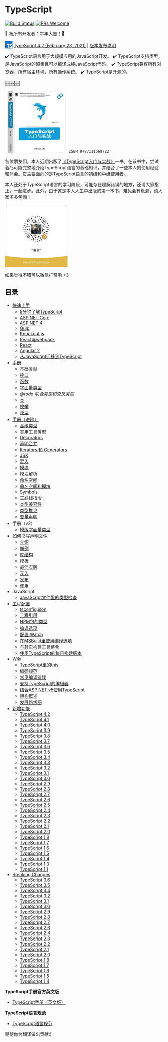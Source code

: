 # TypeScript

[![Build Status](https://travis-ci.org/zhongsp/TypeScript.svg?branch=master)](https://travis-ci.org/zhongsp/TypeScript) [![PRs Welcome](https://img.shields.io/badge/PRs-welcome-brightgreen.svg?style=flat-square)](http://makeapullrequest.com)

🏮 祝所有开发者：牛年大吉！🏮

<img src="./zh/misc/ts_logo.jpg" alt="TypeScript" width="24px" height="24px" style="vertical-align: bottom;">  [TypeScript 4.2 (February 23, 2021)](https://devblogs.microsoft.com/typescript/announcing-typescript-4-2/)
|
[版本发布说明](./release-notes/typescript-4.2.md)

:heavy_check_mark: TypeScript语言用于大规模应用的JavaScript开发。  :heavy_check_mark: TypeScript支持类型，是JavaScript的超集且可以编译成纯JavaScript代码。  :heavy_check_mark: TypeScript兼容所有浏览器，所有宿主环境，所有操作系统。  :heavy_check_mark: TypeScript是开源的。

:new::new::new:

<a href="https://github.com/zhongsp/TypeScript/issues/310"><img src="./zh/misc/ts-intro.png" alt="TypeScript入门与实战" width="200px" height="200px" style="vertical-align: bottom;"></a>  `ISBN 9787111669722`

各位朋友们，本人近期出版了[《TypeScript入门与实战》](https://github.com/zhongsp/TypeScript/issues/310)一书。在该书中，尝试着尽可能完整地介绍TypeScript语言的基础知识，并结合了一些本人的使用经验和体会。它主要面向的是TypeScript语言的初级和中级使用者。

本人还处于TypeScript语言的学习阶段，可能存在理解错误的地方，还请大家指正，一起进步。此外，由于这是本人人生中出版的第一本书，难免会有纰漏，请大家多多包涵！

<img src="./zh/misc/reward.jpg" alt="Reward the Author" width="200px" height="200px" style="vertical-align: bottom;">

如果觉得不错可以微信打赏哟 <3

## 目录

* [快速上手](zh/tutorials/README.md)
  * [5分钟了解TypeScript](zh/tutorials/typescript-in-5-minutes.md)
  * [ASP.NET Core](zh/tutorials/asp.net-core.md)
  * [ASP.NET 4](zh/tutorials/asp.net-4.md)
  * [Gulp](zh/tutorials/gulp.md)
  * [Knockout.js](zh/tutorials/knockout.md)
  * [React与webpack](zh/tutorials/react-and-webpack.md)
  * [React](zh/tutorials/react.md)
  * [Angular 2](zh/tutorials/angular-2.md)
  * [从JavaScript迁移到TypeScript](zh/tutorials/migrating-from-javascript.md)
* [手册](zh/handbook/README.md)
  * [基础类型](zh/handbook/basic-types.md)
  * [接口](zh/handbook/interfaces.md)
  * [函数](zh/handbook/functions.md)
  * [字面量类型](zh/handbook/literal-types.md)
  * _@todo 联合类型和交叉类型_
  * [类](zh/handbook/classes.md)
  * [枚举](zh/handbook/enums.md)
  * [泛型](zh/handbook/generics.md)
* [手册（进阶）](zh/reference/README.md)
  * [高级类型](zh/reference/advanced-types.md)
  * [实用工具类型](zh/reference/utility-types.md)
  * [Decorators](zh/reference/decorators.md)
  * [声明合并](zh/reference/declaration-merging.md)
  * [Iterators 和 Generators](zh/reference/iterators-and-generators.md)
  * [JSX](zh/reference/jsx.md)
  * [混入](zh/reference/mixins.md)
  * [模块](zh/reference/modules.md)
  * [模块解析](zh/reference/module-resolution.md)
  * [命名空间](zh/reference/namespaces.md)
  * [命名空间和模块](zh/reference/namespaces-and-modules.md)
  * [Symbols](zh/reference/symbols.md)
  * [三斜线指令](zh/reference/triple-slash-directives.md)
  * [类型兼容性](zh/reference/type-compatibility.md)
  * [类型推论](zh/reference/type-inference.md)
  * [变量声明](zh/reference/variable-declarations.md)
* 手册（v2）
  * [模版字面量类型](zh/handbook-v2/type-manipulation/template-literal-types.md)
* [如何书写声明文件](zh/declaration-files/README.md)
  * [介绍](zh/declaration-files/introduction.md)
  * [举例](zh/declaration-files/by-example.md)
  * [库结构](zh/declaration-files/library-structures.md)
  * [模板](zh/declaration-files/templates.md)
  * [最佳实践](zh/declaration-files/do-s-and-don-ts.md)
  * [深入](zh/declaration-files/deep-dive.md)
  * [发布](zh/declaration-files/publishing.md)
  * [使用](zh/declaration-files/consumption.md)
* JavaScript
  * [JavaScript文件里的类型检查](zh/javascript/type-checking-javascript-files.md)
* [工程配置](zh/project-config/README.md)
  * [tsconfig.json](zh/project-config/tsconfig.json.md)
  * [工程引用](zh/project-config/project-references.md)
  * [NPM包的类型](zh/project-config/typings-for-npm-packages.md)
  * [编译选项](zh/project-config/compiler-options.md)
  * [配置 Watch](zh/project-config/configuring-watch.md)
  * [在MSBuild里使用编译选项](zh/project-config/compiler-options-in-msbuild.md)
  * [与其它构建工具整合](zh/project-config/integrating-with-build-tools.md)
  * [使用TypeScript的每日构建版本](zh/project-config/nightly-builds.md)
* [Wiki](zh/wiki/README.md)
  * [TypeScript里的this](zh/wiki/this-in-typescript.md)
  * [编码规范](zh/wiki/coding_guidelines.md)
  * [常见编译错误](zh/wiki/common-errors.md)
  * [支持TypeScript的编辑器](zh/wiki/typescript-editor-support.md)
  * [结合ASP.NET v5使用TypeScript](zh/wiki/using-typescript-with-asp.net-5.md)
  * [架构概述](zh/wiki/architectural-overview.md)
  * [发展路线图](zh/wiki/roadmap.md)
* [新增功能](zh/release-notes/README.md)
  * [TypeScript 4.2](zh/release-notes/typescript-4.2.md)
  * [TypeScript 4.1](zh/release-notes/typescript-4.1.md)
  * [TypeScript 4.0](zh/release-notes/typescript-4.0.md)
  * [TypeScript 3.9](zh/release-notes/typescript-3.9.md)
  * [TypeScript 3.8](zh/release-notes/typescript-3.8.md)
  * [TypeScript 3.7](zh/release-notes/typescript-3.7.md)
  * [TypeScript 3.6](zh/release-notes/typescript-3.6.md)
  * [TypeScript 3.5](zh/release-notes/typescript-3.5.md)
  * [TypeScript 3.4](zh/release-notes/typescript-3.4.md)
  * [TypeScript 3.3](zh/release-notes/typescript-3.3.md)
  * [TypeScript 3.2](zh/release-notes/typescript-3.2.md)
  * [TypeScript 3.1](zh/release-notes/typescript-3.1.md)
  * [TypeScript 3.0](zh/release-notes/typescript-3.0.md)
  * [TypeScript 2.9](zh/release-notes/typescript-2.9.md)
  * [TypeScript 2.8](zh/release-notes/typescript-2.8.md)
  * [TypeScript 2.7](zh/release-notes/typescript-2.7.md)
  * [TypeScript 2.6](zh/release-notes/typescript-2.6.md)
  * [TypeScript 2.5](zh/release-notes/typescript-2.5.md)
  * [TypeScript 2.4](zh/release-notes/typescript-2.4.md)
  * [TypeScript 2.3](zh/release-notes/typescript-2.3.md)
  * [TypeScript 2.2](zh/release-notes/typescript-2.2.md)
  * [TypeScript 2.1](zh/release-notes/typescript-2.1.md)
  * [TypeScript 2.0](zh/release-notes/typescript-2.0.md)
  * [TypeScript 1.8](zh/release-notes/typescript-1.8.md)
  * [TypeScript 1.7](zh/release-notes/typescript-1.7.md)
  * [TypeScript 1.6](zh/release-notes/typescript-1.6.md)
  * [TypeScript 1.5](zh/release-notes/typescript-1.5.md)
  * [TypeScript 1.4](zh/release-notes/typescript-1.4.md)
  * [TypeScript 1.3](zh/release-notes/typescript-1.3.md)
  * [TypeScript 1.1](zh/release-notes/typescript-1.1.md)
* [Breaking Changes](zh/breaking-changes/README.md)
  * [TypeScript 3.6](zh/breaking-changes/typescript-3.6.md)
  * [TypeScript 3.5](zh/breaking-changes/typescript-3.5.md)
  * [TypeScript 3.4](zh/breaking-changes/typescript-3.4.md)
  * [TypeScript 3.2](zh/breaking-changes/typescript-3.2.md)
  * [TypeScript 3.1](zh/breaking-changes/typescript-3.1.md)
  * [TypeScript 3.0](zh/breaking-changes/typescript-3.0.md)
  * [TypeScript 2.9](zh/breaking-changes/typescript-2.9.md)
  * [TypeScript 2.8](zh/breaking-changes/typescript-2.8.md)
  * [TypeScript 2.7](zh/breaking-changes/typescript-2.7.md)
  * [TypeScript 2.6](zh/breaking-changes/typescript-2.6.md)
  * [TypeScript 2.4](zh/breaking-changes/typescript-2.4.md)
  * [TypeScript 2.3](zh/breaking-changes/typescript-2.3.md)
  * [TypeScript 2.2](zh/breaking-changes/typescript-2.2.md)
  * [TypeScript 2.1](zh/breaking-changes/typescript-2.1.md)
  * [TypeScript 2.0](zh/breaking-changes/typescript-2.0.md)
  * [TypeScript 1.8](zh/breaking-changes/typescript-1.8.md)
  * [TypeScript 1.7](zh/breaking-changes/typescript-1.7.md)
  * [TypeScript 1.6](zh/breaking-changes/typescript-1.6.md)
  * [TypeScript 1.5](zh/breaking-changes/typescript-1.5.md)
  * [TypeScript 1.4](zh/breaking-changes/typescript-1.4.md)

**TypeScript手册官方英文版**

* [TypeScript手册（英文版）](http://www.typescriptlang.org/docs/home.html)

**TypeScript语言规范**

* [TypeScript语言规范](https://github.com/Microsoft/TypeScript/blob/master/doc/spec.md)

期待你为翻译做出贡献:)
